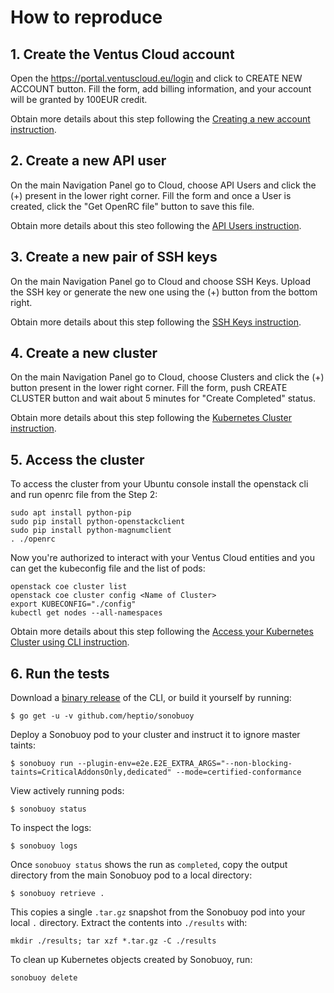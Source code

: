 # How to reproduce

## 1. Create the Ventus Cloud account 
Open the https://portal.ventuscloud.eu/login and click to CREATE NEW ACCOUNT button.
Fill the form, add billing information, and your account will be granted by 100EUR credit.

Obtain more details about this step following the [Creating a new account instruction](https://ventuscloud.eu/docs/quickstarts/create-account).

## 2. Create a new API user
On the main Navigation Panel go to Cloud, choose API Users and click the (+) present in the lower right corner.
Fill the form and once a User is created, click the "Get OpenRC file" button to save this file.

Obtain more details about this steo following the [API Users instruction](https://ventuscloud.eu/docs/coretasks/api-users).

## 3. Create a new pair of SSH keys
On the main Navigation Panel go to Cloud and choose SSH Keys. 
Upload the SSH key or generate the new one using the (+) button from the bottom right.

Obtain more details about this step following the [SSH Keys instruction](https://ventuscloud.eu/docs/coretasks/ssh-keys).

## 4. Create a new cluster
On the main Navigation Panel go to Cloud, choose Clusters and click the (+) button present in the lower right corner.
Fill the form, push CREATE CLUSTER button and wait about 5 minutes for "Create Completed" status.

Obtain more details about this step following the [Kubernetes Cluster instruction](https://ventuscloud.eu/docs/Kubernetes/kubernetes-cluster).

## 5. Access the cluster
To access the cluster from your Ubuntu console install the openstack cli and run openrc file from the Step 2:
```
sudo apt install python-pip
sudo pip install python-openstackclient
sudo pip install python-magnumclient
. ./openrc
```
Now you're authorized to interact with your Ventus Cloud entities and you can get the kubeconfig file and the list of pods:
```
openstack coe cluster list
openstack coe cluster config <Name of Cluster>
export KUBECONFIG="./config"
kubectl get nodes --all-namespaces
```

Obtain more details about this step following the [Access your Kubernetes Cluster using CLI instruction](https://ventuscloud.eu/docs/Kubernetes/access-by-cli).

## 6. Run the tests
Download a [binary release](https://github.com/heptio/sonobuoy/releases) of the CLI, or build it yourself by running:

```
$ go get -u -v github.com/heptio/sonobuoy
```

Deploy a Sonobuoy pod to your cluster and instruct it to ignore master taints:

```
$ sonobuoy run --plugin-env=e2e.E2E_EXTRA_ARGS="--non-blocking-taints=CriticalAddonsOnly,dedicated" --mode=certified-conformance
```

View actively running pods:

```
$ sonobuoy status
```

To inspect the logs:

```
$ sonobuoy logs
```

Once `sonobuoy status` shows the run as `completed`, copy the output directory from the main Sonobuoy pod to
a local directory:

```
$ sonobuoy retrieve .
```

This copies a single `.tar.gz` snapshot from the Sonobuoy pod into your local `.` directory. Extract the contents into `./results` with:

```
mkdir ./results; tar xzf *.tar.gz -C ./results
```

To clean up Kubernetes objects created by Sonobuoy, run:

```
sonobuoy delete
```


